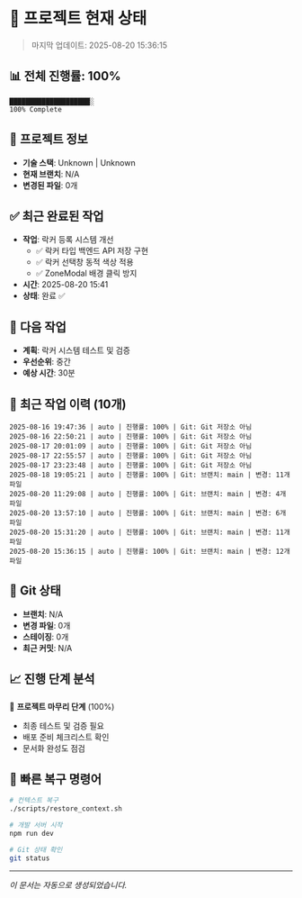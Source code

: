 # 🚀 프로젝트 현재 상태
> 마지막 업데이트: 2025-08-20 15:36:15

## 📊 전체 진행률: 100%

```
████████████████████░
100% Complete
```

## 🎯 프로젝트 정보
- **기술 스택**: Unknown | Unknown
- **현재 브랜치**: N/A
- **변경된 파일**: 0개

## ✅ 최근 완료된 작업
- **작업**: 락커 등록 시스템 개선
  - ✅ 락커 타입 백엔드 API 저장 구현
  - ✅ 락커 선택창 동적 색상 적용
  - ✅ ZoneModal 배경 클릭 방지
- **시간**: 2025-08-20 15:41
- **상태**: 완료 ✅

## 🔄 다음 작업
- **계획**: 락커 시스템 테스트 및 검증
- **우선순위**: 중간
- **예상 시간**: 30분

## 📝 최근 작업 이력 (10개)
```
2025-08-16 19:47:36 | auto | 진행률: 100% | Git: Git 저장소 아님
2025-08-16 22:50:21 | auto | 진행률: 100% | Git: Git 저장소 아님
2025-08-17 20:01:09 | auto | 진행률: 100% | Git: Git 저장소 아님
2025-08-17 22:55:57 | auto | 진행률: 100% | Git: Git 저장소 아님
2025-08-17 23:23:48 | auto | 진행률: 100% | Git: Git 저장소 아님
2025-08-18 19:05:21 | auto | 진행률: 100% | Git: 브랜치: main | 변경: 11개 파일
2025-08-20 11:29:08 | auto | 진행률: 100% | Git: 브랜치: main | 변경: 4개 파일
2025-08-20 13:57:10 | auto | 진행률: 100% | Git: 브랜치: main | 변경: 6개 파일
2025-08-20 15:31:20 | auto | 진행률: 100% | Git: 브랜치: main | 변경: 11개 파일
2025-08-20 15:36:15 | auto | 진행률: 100% | Git: 브랜치: main | 변경: 12개 파일
```

## 🔧 Git 상태
- **브랜치**: N/A
- **변경 파일**: 0개
- **스테이징**: 0개
- **최근 커밋**: N/A


## 📈 진행 단계 분석
🎉 **프로젝트 마무리 단계** (100%)
- 최종 테스트 및 검증 필요
- 배포 준비 체크리스트 확인
- 문서화 완성도 점검

## 🔄 빠른 복구 명령어
```bash
# 컨텍스트 복구
./scripts/restore_context.sh

# 개발 서버 시작
npm run dev

# Git 상태 확인
git status
```

---
*이 문서는 자동으로 생성되었습니다.*

